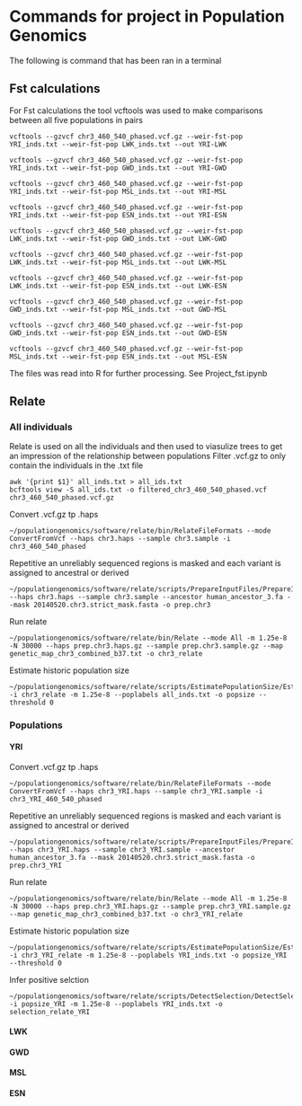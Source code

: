 # Commands for project in Population Genomics
The following is command that has been ran in a terminal
## Fst calculations
For Fst calculations the tool vcftools was used to make comparisons between all five populations in pairs
```
vcftools --gzvcf chr3_460_540_phased.vcf.gz --weir-fst-pop YRI_inds.txt --weir-fst-pop LWK_inds.txt --out YRI-LWK 

vcftools --gzvcf chr3_460_540_phased.vcf.gz --weir-fst-pop YRI_inds.txt --weir-fst-pop GWD_inds.txt --out YRI-GWD

vcftools --gzvcf chr3_460_540_phased.vcf.gz --weir-fst-pop YRI_inds.txt --weir-fst-pop MSL_inds.txt --out YRI-MSL

vcftools --gzvcf chr3_460_540_phased.vcf.gz --weir-fst-pop YRI_inds.txt --weir-fst-pop ESN_inds.txt --out YRI-ESN 

vcftools --gzvcf chr3_460_540_phased.vcf.gz --weir-fst-pop LWK_inds.txt --weir-fst-pop GWD_inds.txt --out LWK-GWD

vcftools --gzvcf chr3_460_540_phased.vcf.gz --weir-fst-pop LWK_inds.txt --weir-fst-pop MSL_inds.txt --out LWK-MSL

vcftools --gzvcf chr3_460_540_phased.vcf.gz --weir-fst-pop LWK_inds.txt --weir-fst-pop ESN_inds.txt --out LWK-ESN

vcftools --gzvcf chr3_460_540_phased.vcf.gz --weir-fst-pop GWD_inds.txt --weir-fst-pop MSL_inds.txt --out GWD-MSL

vcftools --gzvcf chr3_460_540_phased.vcf.gz --weir-fst-pop GWD_inds.txt --weir-fst-pop ESN_inds.txt --out GWD-ESN

vcftools --gzvcf chr3_460_540_phased.vcf.gz --weir-fst-pop MSL_inds.txt --weir-fst-pop ESN_inds.txt --out MSL-ESN
```
The files was read into R for further processing.
See Project_fst.ipynb
## Relate
### All individuals
Relate is used on all the individuals and then used to viasulize trees to get an impression of the relationship between populations
Filter .vcf.gz to only contain the individuals in the .txt file
```
awk '{print $1}' all_inds.txt > all_ids.txt
bcftools view -S all_ids.txt -o filtered_chr3_460_540_phased.vcf chr3_460_540_phased.vcf.gz
```
Convert .vcf.gz tp .haps
```
~/populationgenomics/software/relate/bin/RelateFileFormats --mode ConvertFromVcf --haps chr3.haps --sample chr3.sample -i chr3_460_540_phased
```
Repetitive an unreliably sequenced regions is masked and each variant is assigned to ancestral or derived
```
~/populationgenomics/software/relate/scripts/PrepareInputFiles/PrepareInputFiles.sh --haps chr3.haps --sample chr3.sample --ancestor human_ancestor_3.fa --mask 20140520.chr3.strict_mask.fasta -o prep.chr3
```
Run relate
```
~/populationgenomics/software/relate/bin/Relate --mode All -m 1.25e-8 -N 30000 --haps prep.chr3.haps.gz --sample prep.chr3.sample.gz --map genetic_map_chr3_combined_b37.txt -o chr3_relate
```
Estimate historic population size
```
~/populationgenomics/software/relate/scripts/EstimatePopulationSize/EstimatePopulationSize.sh -i chr3_relate -m 1.25e-8 --poplabels all_inds.txt -o popsize --threshold 0
```
### Populations 
#### YRI
Convert .vcf.gz tp .haps
```
~/populationgenomics/software/relate/bin/RelateFileFormats --mode ConvertFromVcf --haps chr3_YRI.haps --sample chr3_YRI.sample -i chr3_YRI_460_540_phased
```
Repetitive an unreliably sequenced regions is masked and each variant is assigned to ancestral or derived
```
~/populationgenomics/software/relate/scripts/PrepareInputFiles/PrepareInputFiles.sh --haps chr3_YRI.haps --sample chr3_YRI.sample --ancestor human_ancestor_3.fa --mask 20140520.chr3.strict_mask.fasta -o prep.chr3_YRI
```
Run relate
```
~/populationgenomics/software/relate/bin/Relate --mode All -m 1.25e-8 -N 30000 --haps prep.chr3_YRI.haps.gz --sample prep.chr3_YRI.sample.gz --map genetic_map_chr3_combined_b37.txt -o chr3_YRI_relate
```
Estimate historic population size
```
~/populationgenomics/software/relate/scripts/EstimatePopulationSize/EstimatePopulationSize.sh -i chr3_YRI_relate -m 1.25e-8 --poplabels YRI_inds.txt -o popsize_YRI --threshold 0
```
Infer positive selction
```
~/populationgenomics/software/relate/scripts/DetectSelection/DetectSelection.sh -i popsize_YRI -m 1.25e-8 --poplabels YRI_inds.txt -o selection_relate_YRI
```
#### LWK
#### GWD
#### MSL
#### ESN
